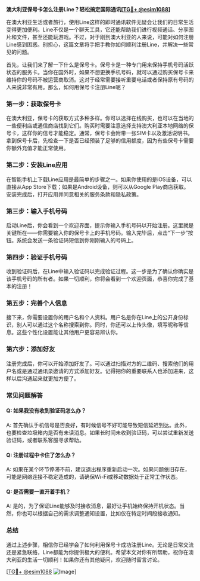 **澳大利亚保号卡怎么注册Line？轻松搞定国际通讯[[TG💪+ @esim1088](https://t.me/s/esim1088)]**

在澳大利亚生活或者旅行，使用Line这样的即时通讯软件无疑会让我们的日常生活变得更加便利。Line不仅是一个聊天工具，它还能帮助我们进行视频通话、分享图片和文件，甚至还能玩游戏。不过，对于刚到澳大利亚的人来说，可能对如何注册Line感到困惑。别担心，这篇文章将手把手教你如何顺利注册Line，并解决一些常见的问题。

首先，让我们来了解一下什么是保号卡。保号卡是一种专门用来保持手机号码活跃状态的服务卡。当你在国外时，如果不想更换手机号码，就可以通过购买保号卡来维持你的号码不被运营商取消。这对于经常需要接听重要电话或者保持原有号码的人来说非常有用。那么，如何用保号卡注册Line呢？

### 第一步：获取保号卡

在澳大利亚，保号卡的获取方式多种多样。你可以选择在线购买，也可以在当地的一些便利店或通信商店找到它们。购买时需要注意选择支持澳大利亚本地网络的保号卡，这样你的信号才能稳定。通常，保号卡会附带一张SIM卡以及激活说明书。拿到保号卡后，先检查一下是否已经预装了足够的信用额度，因为有些保号卡需要你额外充值才能正常使用。

### 第二步：安装Line应用

在智能手机上下载Line应用是最简单的步骤之一。如果你使用的是iOS设备，可以直接从App Store下载；如果是Android设备，则可以从Google Play商店获取。安装完成后，打开应用并同意相关的服务条款和隐私政策。

### 第三步：输入手机号码

启动Line后，你会看到一个欢迎界面，提示你输入手机号码以开始注册。这里就是关键所在——你需要输入你的保号卡上的手机号码。输入完毕后，点击“下一步”按钮。系统会发送一条验证码短信到你刚刚输入的号码上。

### 第四步：验证手机号码

收到验证码后，在Line中输入验证码以完成验证过程。这一步是为了确认你确实是该手机号码的所有者。如果一切顺利，你将会看到一个欢迎页面，恭喜你完成了基本的注册！

### 第五步：完善个人信息

接下来，你需要设置你的用户名和个人资料。用户名是你在Line上的公开身份标识，别人可以通过这个名称搜索到你。同时，你还可以上传头像，填写昵称等信息。这些个性化设置能让其他用户更容易辨认你。

### 第六步：添加好友

注册完成后，你可以开始添加好友了。可以通过扫描对方的二维码、搜索他们的用户名或是通过通讯录邀请的方式添加好友。记得把你的重要联系人也添加进来，这样以后沟通起来就更加方便了。

### 常见问题解答

#### Q: 如果我没有收到验证码怎么办？
A: 首先确认手机信号是否良好，有时候信号不好可能导致短信延迟到达。此外，也要检查垃圾箱内是否有未读消息。如果长时间未收到验证码，可以尝试重新发送验证码，或者联系客服寻求帮助。

#### Q: 注册过程中卡住了怎么办？
A: 如果在某个环节停滞不前，建议退出程序重新启动一次。如果问题依旧存在，可能是网络连接不稳定造成的，请确保Wi-Fi或移动数据处于正常工作状态。

#### Q: 是否需要一直开着手机？
A: 是的，为了保证Line能够及时接收消息，最好让手机始终保持开机状态。当然，你也可以根据自己的需求调整通知设置，比如仅在特定时间段接收通知。

### 总结

通过上述步骤，相信你已经学会了如何利用保号卡成功注册Line。无论是日常交流还是紧急联络，Line都能为你提供极大的便利。希望本文对你有所帮助，祝你在澳大利亚的生活一切顺利！如果你还有其他疑问，欢迎随时留言讨论。

[[TG💪+ @esim1088](https://t.me/s/esim1088) ![Image](https://i.postimg.cc/4NQfJmqS/Snipaste-2025-05-13-00-14-12.png)]